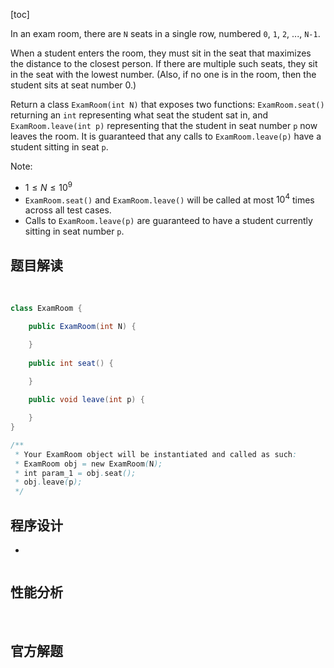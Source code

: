 [toc]

In an exam room, there are `N` seats in a single row, numbered `0`, `1`, `2`, ..., `N-1`.

When a student enters the room, they must sit in the seat that maximizes the distance to the closest person.  If there are multiple such seats, they sit in the seat with the lowest number.  (Also, if no one is in the room, then the student sits at seat number 0.)

Return a class `ExamRoom(int N)` that exposes two functions: `ExamRoom.seat()` returning an `int` representing what seat the student sat in, and `ExamRoom.leave(int p)` representing that the student in seat number `p` now leaves the room.  It is guaranteed that any calls to `ExamRoom.leave(p)` have a student sitting in seat `p`.



Note:

* $1 \le N \le 10^9$
* `ExamRoom.seat()` and `ExamRoom.leave()` will be called at most $10^4$ times across all test cases.
* Calls to `ExamRoom.leave(p)` are guaranteed to have a student currently sitting in seat number `p`.



## 题目解读

&emsp;

```java
class ExamRoom {

    public ExamRoom(int N) {

    }
    
    public int seat() {

    }
    
    public void leave(int p) {

    }
}

/**
 * Your ExamRoom object will be instantiated and called as such:
 * ExamRoom obj = new ExamRoom(N);
 * int param_1 = obj.seat();
 * obj.leave(p);
 */
```

## 程序设计

* 

```java

```

## 性能分析

&emsp;



## 官方解题

&emsp;